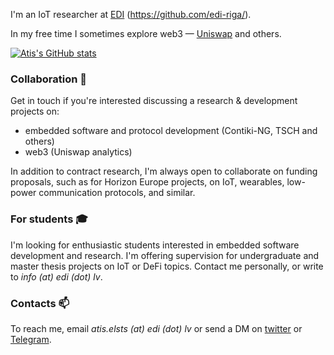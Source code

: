 I'm an IoT researcher at [EDI](https://www.edi.lv/en/) (https://github.com/edi-riga/).

In my free time I sometimes explore web3 — [Uniswap](https://github.com/atiselsts/uniswap-v3-liquidity-math) and others.

[![Atis's GitHub stats](https://github-readme-stats.vercel.app/api?username=atiselsts)](https://github.com/anuraghazra/github-readme-stats)

### Collaboration 🤝

Get in touch if you're interested discussing a research & development projects on:

* embedded software and protocol development (Contiki-NG, TSCH and others)
* web3 (Uniswap analytics)

In addition to contract research, I'm always open to collaborate on funding proposals, such as for Horizon Europe projects, on IoT, wearables, low-power communication protocols, and similar.

### For students 🎓

I'm looking for enthusiastic students interested in embedded software development and research. I'm offering supervision for undergraduate and master thesis projects on IoT or DeFi topics. Contact me personally, or write to *info (at) edi (dot) lv*.

### Contacts 📫

To reach me, email *atis.elsts (at) edi (dot) lv* or send a DM on [twitter](https://atiselsts) or [Telegram](https://t.me/atiselsts).

